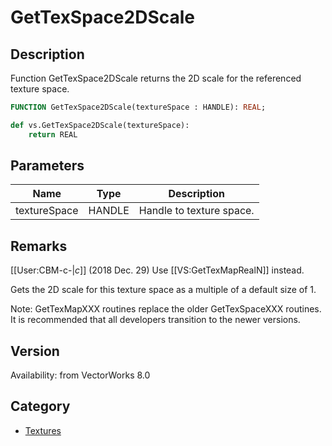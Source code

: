 # GetTexSpace2DScale

## Description
Function GetTexSpace2DScale returns the 2D scale for the referenced texture space.

```pascal
FUNCTION GetTexSpace2DScale(textureSpace : HANDLE): REAL;
```

```python
def vs.GetTexSpace2DScale(textureSpace):
    return REAL
```

## Parameters
|Name|Type|Description|
|---|---|---|
|textureSpace|HANDLE|Handle to texture space.|

## Remarks
[[User:CBM-c-|_c_]] (2018 Dec. 29) Use [[VS:GetTexMapRealN]] instead.

Gets the 2D scale for this texture space as a multiple of a default size of 1.

Note: GetTexMapXXX routines replace the older GetTexSpaceXXX routines.  It is recommended that all developers transition to the newer versions.

## Version
Availability: from VectorWorks 8.0

## Category
* [Textures](../Categories/Textures.md)
